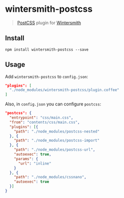 # wintersmith-postcss

> [PostCSS](https://github.com/postcss/postcss) plugin for [Wintersmith](http://wintersmith.io/)

## Install

`npm install wintersmith-postcss --save`

## Usage

Add `wintersmith-postcss` to `config.json`:

```json
"plugins": [
  "./node_modules/wintersmith-postcss/plugin.coffee"
]
```

Also, in `config.json` you can configure `postcss`:

```json
"postcss": {
  "entrypoint": "css/main.css",
  "from": "contents/css/main.css",
  "plugins": [{
    "path": "./node_modules/postcss-nested"
  }, {
    "path": "./node_modules/postcss-import"
  }, {
    "path": "./node_modules/postcss-url",
    "autoexec": true,
    "params": {
      "url": "inline"
    }
  }, {
    "path": "./node_modules/cssnano",
    "autoexec": true
  }]
}
```
